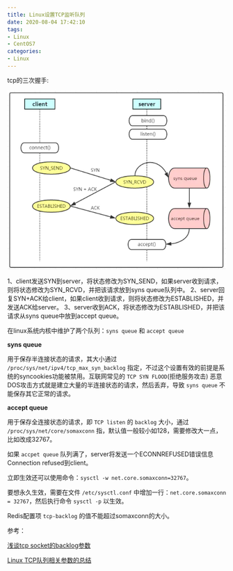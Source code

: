 ```yaml
---
title: Linux设置TCP监听队列
date: 2020-08-04 17:42:10
tags:
- Linux
- CentOS7
categories:
- Linux
---
```


tcp的三次握手:

![微信截图_20200804174353.png](/img/微信截图_20200804174353.png)

1、client发送SYN到server，将状态修改为SYN_SEND，如果server收到请求，则将状态修改为SYN_RCVD，并把该请求放到syns queue队列中。
2、server回复SYN+ACK给client，如果client收到请求，则将状态修改为ESTABLISHED，并发送ACK给server。
3、server收到ACK，将状态修改为ESTABLISHED，并把该请求从syns queue中放到accept queue。

在linux系统内核中维护了两个队列：`syns queue` 和 `accept queue`

**syns queue**

用于保存半连接状态的请求，其大小通过 `/proc/sys/net/ipv4/tcp_max_syn_backlog` 指定，不过这个设置有效的前提是系统的syncookies功能被禁用。互联网常见的 `TCP SYN FLOOD`(拒绝服务攻击) 恶意DOS攻击方式就是建立大量的半连接状态的请求，然后丢弃，导致 `syns queue` 不能保存其它正常的请求。

**accept queue**

用于保存全连接状态的请求，即 `TCP listen` 的 `backlog` 大小，通过 `/proc/sys/net/core/somaxconn` 指，默认值一般较小如128，需要修改大一点，比如改成32767。

如果 `accpet queue` 队列满了，server将发送一个ECONNREFUSED错误信息Connection refused到client。

立即生效还可以使用命令：`sysctl -w net.core.somaxconn=32767`。

要想永久生效，需要在文件 `/etc/sysctl.conf` 中增加一行：`net.core.somaxconn = 32767`，然后执行命令 `sysctl -p` 以生效。

Redis配置项 `tcp-backlog` 的值不能超过somaxconn的大小。

参考：

[浅谈tcp socket的backlog参数](https://www.jianshu.com/p/e6f2036621f4)

[Linux TCP队列相关参数的总结](https://developer.aliyun.com/article/4252)